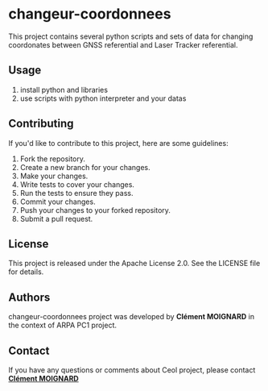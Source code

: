 # changeur-coordonnees #

This project contains several python scripts and sets of data for changing coordonates between GNSS referential and Laser Tracker referential.

## **Usage**

1. install python and libraries
2. use scripts with python interpreter and your datas

## **Contributing**

If you'd like to contribute to this project, here are some guidelines:

1. Fork the repository.
2. Create a new branch for your changes.
3. Make your changes.
4. Write tests to cover your changes.
5. Run the tests to ensure they pass.
6. Commit your changes.
7. Push your changes to your forked repository.
8. Submit a pull request.

## **License**

This project is released under the Apache License 2.0. See the LICENSE file for details.

## **Authors**

 changeur-coordonnees project was developed by **Clément MOIGNARD** in the context of ARPA PC1 project.

## **Contact**

If you have any questions or comments about Ceol project, please contact **[Clément MOIGNARD](mailto:clement.moignard@inrae.fr)** 
